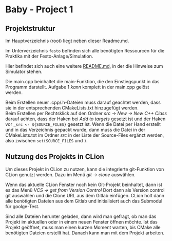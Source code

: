 # Baby - Project 1

## Projektstruktur


Im Hauptverzeichnis (root) liegt neben dieser Readme.md. 

Im Unterverzeichnis `festo` befinden sich alle benötigten Ressourcen für die Praktika mit der Festo-Anlage/Simulation.

Hier befindet sich auch eine weitere [README.md](festo/README.md), in der die Hinweise zum Simulator stehen.

Die main.cpp beinhaltet die main-Funktion, die den Einstiegspunkt in das Programm darstellt.
Aufgabe 1 _kann_ komplett in der main.cpp gelöst werden.

Beim Erstellen neuer .cpp/.h-Dateien muss darauf geachtet werden, dass sie in der entsprechenden CMakeLists.txt hinzugefügt werden.     
Beim Erstellen per Rechtsklick auf den Ordner _src -> New -> New C++ Class_ darauf achten, dass der Haken bei _Add to targets_ gesetzt ist und der Haken vor ```_src <- ${SOURCE_FILES}``` gesetzt ist. Wenn die Datei per Hand erstellt und in das Verzeichnis gepackt wurde, dann muss die Datei in der CMakeLists.txt im Ordner _src_ in der Liste der Source-Files ergänzt werden, also zwischen ```set(SOURCE_FILES``` und ```)```.


## Nutzung des Projekts in CLion
Um dieses Projekt in CLion zu nutzen, kann die integrierte git-Funktion von CLion genutzt werden. Dazu im Menü _git -> clone_ auswählen. 

Wenn das aktuelle CLion Fenster noch kein Git-Projekt beinhaltet, dann ist es das Menü _VCS -> get from Version Control_ Dort dann als Version control git auswählen und die Clone URL aus dem Gitlab einfügen. CLion holt dann alle benötigten Dateien aus dem Gitlab und initialisiert auch das Submodul für goolge-Test. 

Sind alle Dateien herunter geladen, dann wird man gefragt, ob man das Projekt im aktuellen oder in einem neuen Fenster öffnen möchte. Ist das Projekt geöffnet, muss man einen kurzen Moment warten, bis CMake alle benötigten Dateien erstellt hat. Danach kann man mit dem Projekt arbeiten.
